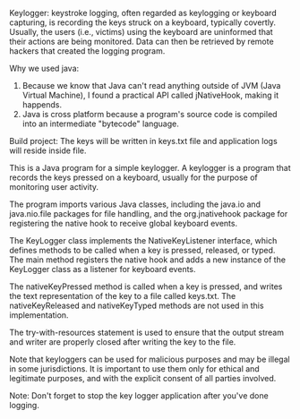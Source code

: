 Keylogger:
keystroke logging, often regarded as keylogging or keyboard capturing, is recording the keys struck on a keyboard,
typically covertly. Usually, the users (i.e., victims) using the keyboard are uninformed that their actions 
are being monitored. Data can then be retrieved by remote hackers that created the logging program.

Why we used java:
 1. Because we know that Java can't read anything outside of JVM (Java Virtual Machine),
  I found a practical API called jNativeHook, making it happends.
 2. Java is cross platform because a program's source code is compiled into an intermediate "bytecode" language.

Build project:
The keys will be written in keys.txt file and application logs will reside inside file.

This is a Java program for a simple keylogger. A keylogger is a program that records the keys pressed on a keyboard, usually for the purpose of monitoring user activity.

The program imports various Java classes, including the java.io and java.nio.file packages for file handling, and the org.jnativehook package for registering the native hook to receive global keyboard events.

The KeyLogger class implements the NativeKeyListener interface, which defines methods to be called when a key is pressed, released, or typed. The main method registers the native hook and adds a new instance of the KeyLogger class as a listener for keyboard events.

The nativeKeyPressed method is called when a key is pressed, and writes the text representation of the key to a file called keys.txt. The nativeKeyReleased and nativeKeyTyped methods are not used in this implementation.

The try-with-resources statement is used to ensure that the output stream and writer are properly closed after writing the key to the file.

Note that keyloggers can be used for malicious purposes and may be illegal in some jurisdictions. It is important to use them only for ethical and legitimate purposes, and with the explicit consent of all parties involved.

Note: Don't forget to stop the key logger application after you've done logging.

